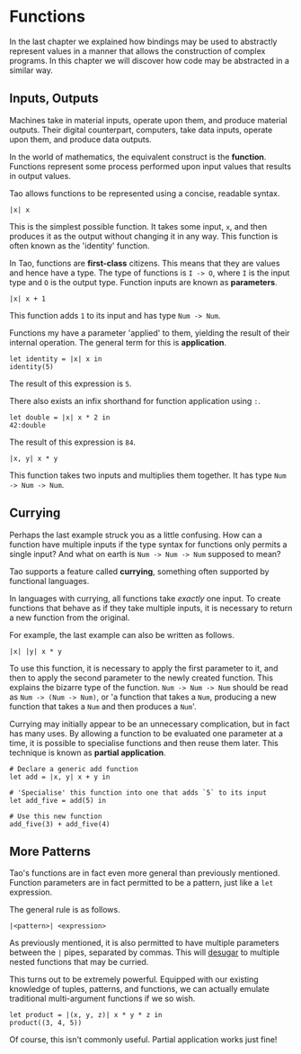 # Functions

In the last chapter we explained how bindings may be used to abstractly
represent values in a manner that allows the construction of complex programs.
In this chapter we will discover how code may be abstracted in a similar way.

## Inputs, Outputs

Machines take in material inputs, operate upon them, and produce material
outputs. Their digital counterpart, computers, take data inputs, operate upon
them, and produce data outputs.

In the world of mathematics, the equivalent construct is the **function**.
Functions represent some process performed upon input values that results in
output values.

Tao allows functions to be represented using a concise, readable syntax.

```
|x| x
```

This is the simplest possible function. It takes some input, `x`, and then
produces it as the output without changing it in any way. This function is often
known as the 'identity' function.

In Tao, functions are **first-class** citizens. This means that they are values
and hence have a type. The type of functions is `I -> O`, where `I` is the input
type and `O` is the output type. Function inputs are known as **parameters**.

```
|x| x + 1
```

This function adds `1` to its input and has type `Num -> Num`.

Functions my have a parameter 'applied' to them, yielding the result of their
internal operation. The general term for this is **application**.

```
let identity = |x| x in
identity(5)
```

The result of this expression is `5`.

There also exists an infix shorthand for function application using `:`.

```
let double = |x| x * 2 in
42:double
```

The result of this expression is `84`.

```
|x, y| x * y
```

This function takes two inputs and multiplies them together. It has type
`Num -> Num -> Num`.

## Currying

Perhaps the last example struck you as a little confusing.
How can a function have multiple inputs if the type syntax for functions only
permits a single input? And what on earth is `Num -> Num -> Num` supposed to
mean?

Tao supports a feature called **currying**, something often supported by
functional languages.

In languages with currying, all functions take *exactly* one input. To create
functions that behave as if they take multiple inputs, it is necessary to return
a new function from the original.

For example, the last example can also be written as follows.


```
|x| |y| x * y
```

To use this function, it is necessary to apply the first parameter to it, and
then to apply the second parameter to the newly created function. This explains
the bizarre type of the function. `Num -> Num -> Num` should be read as
`Num -> (Num -> Num)`, or 'a function that takes a `Num`, producing a new
function that takes a `Num` and then produces a `Num`'.

Currying may initially appear to be an unnecessary complication, but in fact has
many uses. By allowing a function to be evaluated one parameter at a time, it is
possible to specialise functions and then reuse them later. This technique is
known as **partial application**.

```
# Declare a generic add function
let add = |x, y| x + y in

# 'Specialise' this function into one that adds `5` to its input
let add_five = add(5) in

# Use this new function
add_five(3) + add_five(4)
```

## More Patterns

Tao's functions are in fact even more general than previously mentioned.
Function parameters are in fact permitted to be a pattern, just like a `let`
expression.

The general rule is as follows.

```
|<pattern>| <expression>
```

As previously mentioned, it is also permitted to have multiple parameters
between the `|` pipes, separated by commas. This will
[desugar](https://en.wikipedia.org/wiki/Syntactic_sugar) to multiple nested
functions that may be curried.

This turns out to be extremely powerful. Equipped with our existing knowledge of
tuples, patterns, and functions, we can actually emulate traditional
multi-argument functions if we so wish.

```
let product = |(x, y, z)| x * y * z in
product((3, 4, 5))
```

Of course, this isn't commonly useful. Partial application works just fine!
